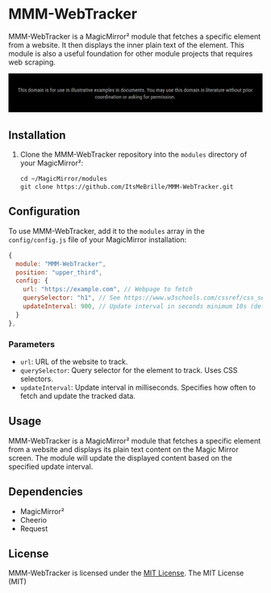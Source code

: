 # MMM-WebTracker

MMM-WebTracker is a MagicMirror² module that fetches a specific element from a website. It then displays the inner plain text of the element. This module is also a useful foundation for other module projects that requires web scraping.

![Screenshot](screenshot.png)

## Installation

1. Clone the MMM-WebTracker repository into the `modules` directory of your MagicMirror²:
   ```shell
   cd ~/MagicMirror/modules
   git clone https://github.com/ItsMeBrille/MMM-WebTracker.git
   ```

## Configuration

To use MMM-WebTracker, add it to the `modules` array in the `config/config.js` file of your MagicMirror installation:

```javascript
{
  module: "MMM-WebTracker",
  position: "upper_third",
  config: {
    url: "https://example.com", // Webpage to fetch
    querySelector: "h1", // See https://www.w3schools.com/cssref/css_selectors.php for reference
    updateInterval: 900, // Update interval in seconds minimum 10s (default is 15 min)
  }
},
```

### Parameters

- `url`: URL of the website to track.
- `querySelector`: Query selector for the element to track. Uses CSS selectors.
- `updateInterval`: Update interval in milliseconds. Specifies how often to fetch and update the tracked data.


## Usage

MMM-WebTracker is a MagicMirror² module that fetches a specific element from a website and displays its plain text content on the Magic Mirror screen. The module will update the displayed content based on the specified update interval.

## Dependencies

* MagicMirror²
* Cheerio
* Request

## License

MMM-WebTracker is licensed under the [MIT License](LICENSE).
The MIT License (MIT)